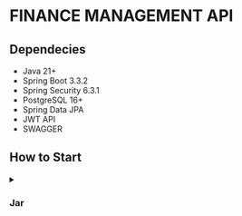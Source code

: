 # FINANCE MANAGEMENT API

## Dependecies

- Java 21+
- Spring Boot 3.3.2
- Spring Security 6.3.1
- PostgreSQL 16+
- Spring Data JPA
- JWT API
- SWAGGER

## How to Start

<details close>
  <summary>
    <h3>
      Jar    
    </h3>
  </summary>

  1. **Clone the repository:**

    git clone https://github.com/mamatsalay/financeapp.git
    cd financeapp

2. **Paste the .env file into  match-making folder**

    .env file content
   
    ```.env
    DB_URL=<your-databse-url>
    DB_USERNAME=<your-databse-username>
    DB_PASSWORD=<your-databse-password>
    ```
3. **Build the project:**

    Use Maven to build the project.

    ```sh
    mvn clean install
    ```

4. **Run the application:**

    To run the application, make sure you have Java 21 installed
    
    ```sh
    java -jar target/financeapp-0.0.1-SNAPSHOT.jar
    ```
5. **Link for the application**

   http://localhost/swagger-ui/index.html#/

</details>
